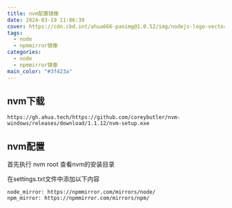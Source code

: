 ```yaml
---
title: nvm配置镜像
date: 2024-03-19 11:06:39
cover: https://cdn.cbd.int/ahua666-panimg@1.0.52/img/nodejs-logo-vector-png-desktop-background-2560.png
tags:
  - node
  - npmmirror镜像
categories:
  - node
  - npmmirror镜像
main_color: "#3f423a"
---
```


## nvm下载
```
https://gh.ahua.tech/https://github.com/coreybutler/nvm-windows/releases/download/1.1.12/nvm-setup.exe
```

## nvm配置
首先执行 nvm root 查看nvm的安装目录

在settings.txt文件中添加以下内容
```text
node_mirror: https://npmmirror.com/mirrors/node/
npm_mirror: https://npmmirror.com/mirrors/npm/
```
